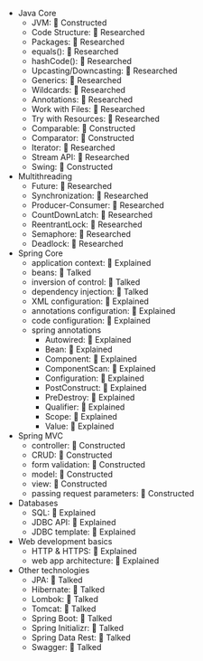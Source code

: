 - Java Core
  - JVM: 🚀 Constructed
  - Code Structure: 🔬 Researched
  - Packages: 🔬 Researched
  - equals(): 🔬 Researched
  - hashCode(): 🔬 Researched
  - Upcasting/Downcasting: 🔬 Researched
  - Generics: 🔬 Researched
  - Wildcards: 🔬 Researched
  - Annotations: 🔬 Researched
  - Work with Files: 🔬 Researched
  - Try with Resources: 🔬 Researched
  - Comparable: 🚀 Constructed
  - Comparator: 🚀 Constructed
  - Iterator: 🔬 Researched
  - Stream API: 🔬 Researched
  - Swing: 🚀 Constructed
- Multithreading
  - Future: 🔬 Researched
  - Synchronization: 🔬 Researched
  - Producer-Consumer: 🔬 Researched
  - CountDownLatch: 🔬 Researched
  - ReentrantLock: 🔬 Researched
  - Semaphore: 🔬 Researched
  - Deadlock: 🔬 Researched
- Spring Core
  - application context: 🙋 Explained
  - beans: 📢 Talked
  - inversion of control: 📢 Talked
  - dependency injection: 📢 Talked
  - XML configuration: 🙋 Explained
  - annotations configuration: 🙋 Explained
  - code configuration: 🙋 Explained
  - spring annotations
    - Autowired: 🙋 Explained
    - Bean: 🙋 Explained
    - Component: 🙋 Explained
    - ComponentScan: 🙋 Explained
    - Configuration: 🙋 Explained
    - PostConstruct: 🙋 Explained
    - PreDestroy: 🙋 Explained
    - Qualifier: 🙋 Explained
    - Scope: 🙋 Explained
    - Value: 🙋 Explained
- Spring MVC
  - controller: 🚀 Constructed
  - CRUD: 🚀 Constructed
  - form validation: 🚀 Constructed
  - model: 🚀 Constructed
  - view: 🚀 Constructed
  - passing request parameters: 🚀 Constructed
- Databases 
  - SQL: 🙋 Explained
  - JDBC API: 🙋 Explained
  - JDBC template: 🙋 Explained
 - Web development basics
   - HTTP & HTTPS: 🙋 Explained
   - web app architecture: 🙋 Explained
- Other technologies
  - JPA: 📢 Talked
  - Hibernate: 📢 Talked
  - Lombok: 📢 Talked
  - Tomcat: 📢 Talked
  - Spring Boot: 📢 Talked
  - Spring Initializr: 📢 Talked
  - Spring Data Rest: 📢 Talked
  - Swagger: 📢 Talked
